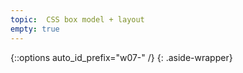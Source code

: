 ```yaml
---
topic:  CSS box model + layout
empty: true
---
```


{::options auto_id_prefix="w07-" /}
{: .aside-wrapper}
<!-- <span class="highlighter">
[W07 Slides](files/w07.min.pdf){:target="_blank"} (PDF, 347 KB)
</span> -->

<!-- ### Agenda

- Discuss reading
- CSS layout
- CSS troubleshooting

### Activities

- Hands-on exercises with CSS layout
  - [examples](https://docs.google.com/document/d/1gFEhZNHtUROm58Y1vJr4uHFQ0M6_zAHvYd1XUABl2Rw/edit?usp=sharing)
  - [CodePen starting point](https://codepen.io/angeliquejw/pen/a75364461e08496b5a1750f5fb77de89?editors=1100) -- fork this for each example

### Homework

- Complete Project 2
  - final commits must be saved and pushed to GitHub by EOD Sunday, March 10
  - remember to review [project requirements]({{ site.baseurl }}{% link gd-220/proj2.md %}), [best practices checklist]({{ site.baseurl }}{% link gd-220/hints/best-practices.md %}), and the [rubric](https://docs.google.com/spreadsheets/d/14OvRJcowtc2IpjVv1EGY4tRlp3xSzL0Yzvn0urztFks/edit?usp=sharing)
- Reading for next week:
  - [The Web's Grain](https://frankchimero.com/writing/the-webs-grain/)
  - [Storyframes before wireframes](https://uxdesign.cc/storyframes-before-wireframes-starting-designs-in-the-text-editor-ec69db78e6e4)
- Be prepared to share 1-2 examples of web sites you think are well-designed for mobile -->
